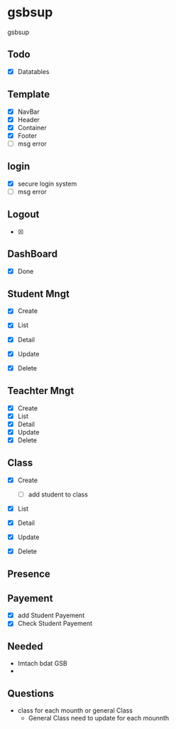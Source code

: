 # gsbsup
gsbsup





## Todo
- [x] Datatables


## Template
- [x] NavBar
- [x] Header
- [x] Container
- [x] Footer
- [ ] msg error

## login
- [x] secure login system
- [ ] msg error

## Logout
- [x]

## DashBoard
- [x] Done

## Student Mngt
- [x] Create
- [x] List
- [x] Detail
- [x] Update
- [x] Delete


## Teachter Mngt
- [x] Create
- [x] List
- [x] Detail
- [x] Update
- [x] Delete

## Class
- [x] Create
  - [ ] add student to class
- [x] List
- [x] Detail
- [x] Update
- [x] Delete



## Presence
## Payement
- [x] add Student Payement
- [x] Check Student Payement
## Needed
- Imtach bdat GSB
- 

## Questions
- class for each mounth or general Class
  - General Class need to update for each mounnth

